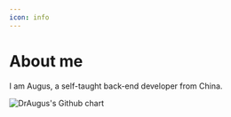 ```yaml
---
icon: info
---
```


# About me

I am Augus, a self-taught back-end developer from China.

![DrAugus's Github chart](https://ghchart.rshah.org/draugus)
